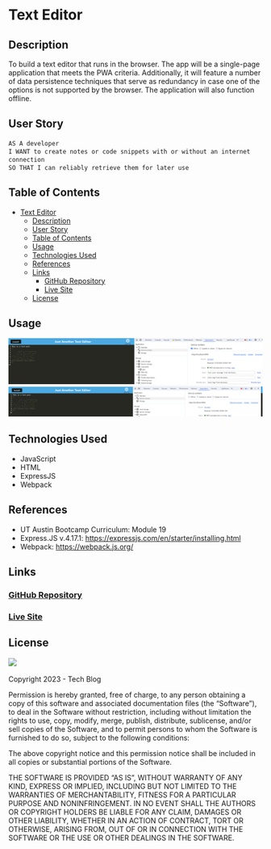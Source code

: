 # Text Editor

## Description

To build a text editor that runs in the browser. The app will be a single-page application that meets the PWA criteria. Additionally, it will feature a number of data persistence techniques that serve as redundancy in case one of the options is not supported by the browser. The application will also function offline.


## User Story

```
AS A developer
I WANT to create notes or code snippets with or without an internet connection
SO THAT I can reliably retrieve them for later use
```

## Table of Contents

- [Text Editor](#text-editor)
  - [Description](#description)
  - [User Story](#user-story)
  - [Table of Contents](#table-of-contents)
  - [Usage](#usage)
  - [Technologies Used](#technologies-used)
  - [References](#references)
  - [Links](#links)
    - [GitHub Repository](#github-repository)
    - [Live Site](#live-site)
  - [License](#license)



## Usage

![Writing text on offline](1.png)
![Text saved from offline mode in online mode](2.png)
## Technologies Used

- JavaScript
- HTML
- ExpressJS
- Webpack


## References

- UT Austin Bootcamp Curriculum: Module 19
- Express.JS v.4.17.1: https://expressjs.com/en/starter/installing.html
- Webpack: https://webpack.js.org/ 


## Links

### <a href="https://github.com/KaiDoll/TextEditor">GitHub Repository</a>

### <a href="https://techblogfourteen-7c87d84e74e7.herokuapp.com/login">Live Site</a>


## License

<img src='https://img.shields.io/badge/License-MIT-yellow.svg?style=for-the-badge'>

Copyright 2023 - Tech Blog

Permission is hereby granted, free of charge, to any person obtaining a copy of this software and associated documentation files (the “Software”), to deal in the Software without restriction, including without limitation the rights to use, copy, modify, merge, publish, distribute, sublicense, and/or sell copies of the Software, and to permit persons to whom the Software is furnished to do so, subject to the following conditions:

The above copyright notice and this permission notice shall be included in all copies or substantial portions of the Software.

THE SOFTWARE IS PROVIDED “AS IS”, WITHOUT WARRANTY OF ANY KIND, EXPRESS OR IMPLIED, INCLUDING BUT NOT LIMITED TO THE WARRANTIES OF MERCHANTABILITY, FITNESS FOR A PARTICULAR PURPOSE AND NONINFRINGEMENT. IN NO EVENT SHALL THE AUTHORS OR COPYRIGHT HOLDERS BE LIABLE FOR ANY CLAIM, DAMAGES OR OTHER LIABILITY, WHETHER IN AN ACTION OF CONTRACT, TORT OR OTHERWISE, ARISING FROM, OUT OF OR IN CONNECTION WITH THE SOFTWARE OR THE USE OR OTHER DEALINGS IN THE SOFTWARE.

